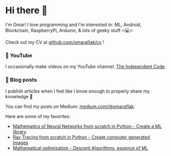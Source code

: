 # Hi there 👋

I'm Omar! I love programming and I'm interested in: ML, Android, Blockchain, RaspberryPi, Arduino, & lots of geeky stuff 🔥💻🔥

Check out my CV at [github.com/omaraflak/cv](https://github.com/OmarAflak/CV/blob/master/cv.pdf) !

### 🎥 YouTube

I occasionally make videos on my YouTube channel: [The Independent Code](https://www.youtube.com/channel/UC1OLIHvAKBQy3o5LcbbxUSg).

### 📕 Blog posts

I publish articles when I feel like I know enough to properly share my knowledge 📖

You can find my posts on Medium: [medium.com/@omaraflak](https://medium.com/@omaraflak).

Here are some of my favorites:

* [Mathematics of Neural Networks from scratch in Python - Create a ML library](https://towardsdatascience.com/math-neural-network-from-scratch-in-python-d6da9f29ce65?source=friends_link&sk=2776d172d7666cc74c6b0ed292a91b0b)
* [Ray Tracing from scratch in Python - Create computer generated images](https://medium.com/swlh/ray-tracing-from-scratch-in-python-41670e6a96f9?source=friends_link&sk=4edf81600f5c0941aa58907bbfb2151d)
* [Mathematical optimization - Descent Algorithms, essence of ML](https://towardsdatascience.com/optimization-descent-algorithms-bf595f069788?source=friends_link&sk=38fb43899a52495b0ca6560c02764712)
